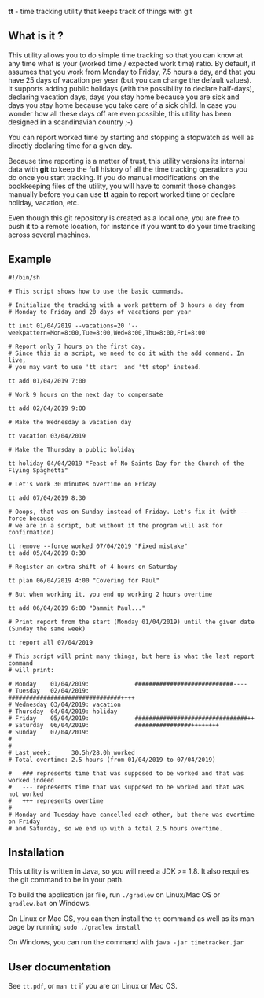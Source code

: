 **tt** - time tracking utility that keeps track of things with git

What is it ?
------------

This utility allows you to do simple time tracking so that you can know at any time what is your (worked time / expected work time) ratio. By default, it assumes that you work from Monday to Friday, 7.5 hours a day, and that you have 25 days of vacation per year (but you can change the default values). It supports adding public holidays (with the possibility to declare half-days), declaring vacation days, days you stay home because you are sick and days you stay home because you take care of a sick child. In case you wonder how all these days off are even possible, this utility has been designed in a scandinavian country ;-)

You can report worked time by starting and stopping a stopwatch as well as directly declaring time for a given day.

Because time reporting is a matter of trust, this utility versions its internal data with **git** to keep the full history of all the time tracking operations you do once you start tracking. If you do manual modifications on the bookkeeping files of the utility, you will have to commit those changes manually before you can use **tt** again to report worked time or declare holiday, vacation, etc.

Even though this git repository is created as a local one, you are free to push it to a remote location, for instance if you want to do your time tracking across several machines.

Example
-------

```
#!/bin/sh

# This script shows how to use the basic commands.

# Initialize the tracking with a work pattern of 8 hours a day from
# Monday to Friday and 20 days of vacations per year

tt init 01/04/2019 --vacations=20 '--weekpattern=Mon=8:00,Tue=8:00,Wed=8:00,Thu=8:00,Fri=8:00'

# Report only 7 hours on the first day.
# Since this is a script, we need to do it with the add command. In live,
# you may want to use 'tt start' and 'tt stop' instead.

tt add 01/04/2019 7:00

# Work 9 hours on the next day to compensate

tt add 02/04/2019 9:00

# Make the Wednesday a vacation day

tt vacation 03/04/2019

# Make the Thursday a public holiday

tt holiday 04/04/2019 "Feast of No Saints Day for the Church of the Flying Spaghetti"

# Let's work 30 minutes overtime on Friday

tt add 07/04/2019 8:30

# Ooops, that was on Sunday instead of Friday. Let's fix it (with --force because
# we are in a script, but without it the program will ask for confirmation)

tt remove --force worked 07/04/2019 "Fixed mistake"
tt add 05/04/2019 8:30

# Register an extra shift of 4 hours on Saturday

tt plan 06/04/2019 4:00 "Covering for Paul"

# But when working it, you end up working 2 hours overtime

tt add 06/04/2019 6:00 "Dammit Paul..."

# Print report from the start (Monday 01/04/2019) until the given date (Sunday the same week)

tt report all 07/04/2019

# This script will print many things, but here is what the last report command
# will print:

# Monday    01/04/2019:             ############################----
# Tuesday   02/04/2019:             ################################++++
# Wednesday 03/04/2019: vacation    
# Thursday  04/04/2019: holiday     
# Friday    05/04/2019:             ################################++
# Saturday  06/04/2019:             ################++++++++
# Sunday    07/04/2019:             
#
#
# Last week:      30.5h/28.0h worked
# Total overtime: 2.5 hours (from 01/04/2019 to 07/04/2019)

#   ### represents time that was supposed to be worked and that was worked indeed
#   --- represents time that was supposed to be worked and that was not worked
#   +++ represents overtime
#
# Monday and Tuesday have cancelled each other, but there was overtime on Friday
# and Saturday, so we end up with a total 2.5 hours overtime.
```


Installation
------------
This utility is written in Java, so you will need a JDK >= 1.8. It also requires the git command to be in your path.

To build the application jar file, run `./gradlew` on Linux/Mac OS or `gradlew.bat` on Windows.

On Linux or Mac OS, you can then install the `tt` command as well as its man page by running `sudo ./gradlew install`

On Windows, you can run the command with `java -jar timetracker.jar`

User documentation
------------------
See `tt.pdf`, or `man tt` if you are on Linux or Mac OS. 

